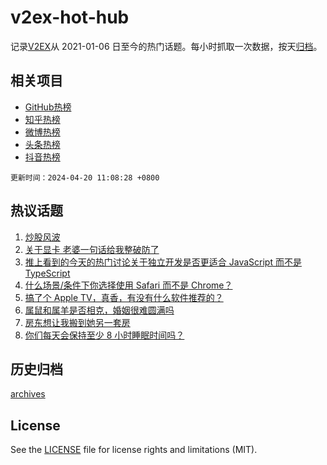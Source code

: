 # v2ex-hot-hub

 记录[V2EX](https://www.v2ex.com/)从 2021-01-06 日至今的热门话题。每小时抓取一次数据，按天[归档](archives)。
 
 ## 相关项目

- [GitHub热榜](https://github.com/snaildev/github-hot-hub)
- [知乎热榜](https://github.com/snaildev/zhihu-hot-hub)
- [微博热榜](https://github.com/snaildev/weibo-hot-hub)
- [头条热榜](https://github.com/snaildev/toutiao-hot-hub)
- [抖音热榜](https://github.com/snaildev/douyin-hot-hub)


 `更新时间：2024-04-20 11:08:28 +0800`

## 热议话题

1. [炒股风波](https://www.v2ex.com/t/1033945)
1. [关于显卡 老婆一句话给我整破防了](https://www.v2ex.com/t/1033919)
1. [推上看到的今天的热门讨论关于独立开发是否更适合 JavaScript 而不是 TypeScript](https://www.v2ex.com/t/1034071)
1. [什么场景/条件下你选择使用 Safari 而不是 Chrome？](https://www.v2ex.com/t/1033954)
1. [搞了个 Apple TV，真香，有没有什么软件推荐的？](https://www.v2ex.com/t/1033947)
1. [属鼠和属羊是否相克，婚姻很难圆满吗](https://www.v2ex.com/t/1033951)
1. [房东想让我搬到她另一套房](https://www.v2ex.com/t/1033866)
1. [你们每天会保持至少 8 小时睡眠时间吗？](https://www.v2ex.com/t/1033935)

## 历史归档

[archives](archives)

## License

See the [LICENSE](LICENSE) file for license rights and limitations (MIT).

